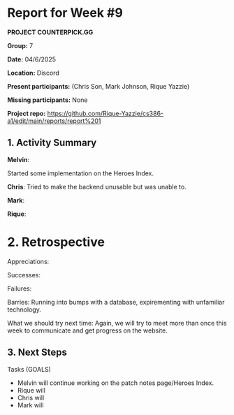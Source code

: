 # Report for Week #9
**PROJECT COUNTERPICK.GG**

**Group:** 7

**Date:** 04/6/2025

**Location:** Discord

**Present participants:** (Chris Son, Mark Johnson, Rique Yazzie)

**Missing participants:** None

**Project repo:** https://github.com/Rique-Yazzie/cs386-a1/edit/main/reports/report%201

## 1. Activity Summary

**Melvin**: 

Started some implementation on the Heroes Index.

**Chris**: 
Tried to make the backend unusable but was unable to.


**Mark**: 



**Rique**: 



# 2. Retrospective

Appreciations: 

Successes:

Failures: 

Barries: Running into bumps with a database, expirementing with unfamiliar technology. 

What we should try next time: Again, we will try to meet more than once this week to communicate and get progress on the website.

## 3. Next Steps

Tasks (GOALS)
- Melvin will continue working on the patch notes page/Heroes Index.
- Rique will 
- Chris will 
- Mark will 
